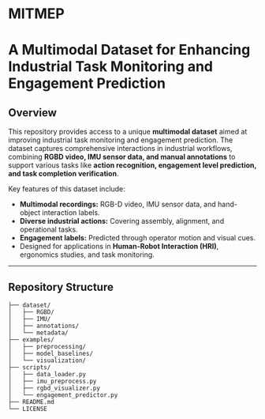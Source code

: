 # MITMEP

# A Multimodal Dataset for Enhancing Industrial Task Monitoring and Engagement Prediction

## Overview

This repository provides access to a unique **multimodal dataset** aimed at improving industrial task monitoring and engagement prediction. The dataset captures comprehensive interactions in industrial workflows, combining **RGBD video, IMU sensor data, and manual annotations** to support various tasks like **action recognition, engagement level prediction, and task completion verification**.

Key features of this dataset include:
- **Multimodal recordings:** RGB-D video, IMU sensor data, and hand-object interaction labels.
- **Diverse industrial actions:** Covering assembly, alignment, and operational tasks.
- **Engagement labels:** Predicted through operator motion and visual cues.
- Designed for applications in **Human-Robot Interaction (HRI)**, ergonomics studies, and task monitoring.
 
---

## Repository Structure

```plaintext
├── dataset/
│   ├── RGBD/
│   ├── IMU/
│   ├── annotations/
│   └── metadata/
├── examples/
│   ├── preprocessing/
│   ├── model_baselines/
│   └── visualization/
├── scripts/
│   ├── data_loader.py
│   ├── imu_preprocess.py
│   ├── rgbd_visualizer.py
│   └── engagement_predictor.py
├── README.md
└── LICENSE
